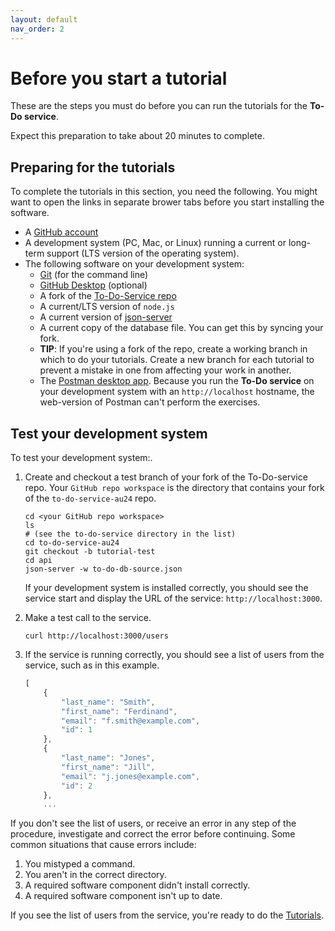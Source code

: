 ```yaml
---
layout: default
nav_order: 2
---
```


# Before you start a tutorial

These are the steps you must do before you can run
the tutorials for the **To-Do service**.

Expect this preparation to take about 20 minutes to complete.

## Preparing for the tutorials

To complete the tutorials in this section, you need the following.
You might want to open the links in separate brower tabs before you start installing the software.

* A [GitHub account](https://github.com)
* A development system (PC, Mac, or Linux) running a current or
long-term support (LTS version of the operating system).
* The following software on your development system:
    * [Git](https://docs.github.com/en/get-started/quickstart/set-up-git) (for the command line)
    * [GitHub Desktop](https://desktop.github.com) (optional)
    * A fork of the [To-Do-Service repo](https://github.com/UWC2-APIDOC/to-do-service-au24)
    * A current/LTS version of `node.js`
    * A current version of [json-server](https://www.npmjs.com/package/json-server)
    * A current copy of the database file. You can get this by syncing your fork.
    * **TIP**: If you're using a fork of the repo, create a working branch in which to do your tutorials. Create a new branch for each tutorial to prevent a mistake in one from affecting your work in another.
    * The [Postman desktop app](https://www.postman.com/downloads/). Because you run the **To-Do service** on your development system with an `http://localhost` hostname, the web-version of Postman can't perform the exercises.

## Test your development system

To test your development system:.

1. Create and checkout a test branch of your fork of the To-Do-service repo. Your `GitHub repo workspace` is the directory that contains your fork of the `to-do-service-au24` repo.

    ```shell
    cd <your GitHub repo workspace>
    ls
    # (see the to-do-service directory in the list)
    cd to-do-service-au24
    git checkout -b tutorial-test
    cd api
    json-server -w to-do-db-source.json
    ```

    If your development system is installed correctly, you should see
    the service start and display the URL of the service: `http://localhost:3000`.

2. Make a test call to the service.

    ```shell
    curl http://localhost:3000/users
    ```

3. If the service is running correctly, you should see a list of users from the service, such as in this example.

    ```js
    [
        {
            "last_name": "Smith",
            "first_name": "Ferdinand",
            "email": "f.smith@example.com",
            "id": 1
        },
        {
            "last_name": "Jones",
            "first_name": "Jill",
            "email": "j.jones@example.com",
            "id": 2
        },
        ...
    ```

If you don't see the list of users, or receive an error in any step
of the procedure, investigate and correct the error before continuing.
Some common situations that cause errors include:

1. You mistyped a command.
2. You aren't in the correct directory.
3. A required software component didn't install correctly.
4. A required software component isn't up to date.

If you see the list of users from the service, you're ready to do
the [Tutorials](tutorials.md).
